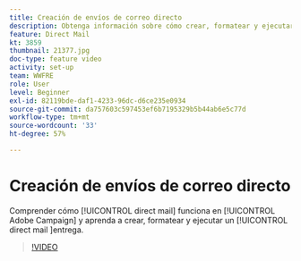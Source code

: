 ```yaml
---
title: Creación de envíos de correo directo
description: Obtenga información sobre cómo crear, formatear y ejecutar un envío de correo directo.
feature: Direct Mail
kt: 3859
thumbnail: 21377.jpg
doc-type: feature video
activity: set-up
team: WWFRE
role: User
level: Beginner
exl-id: 82119bde-daf1-4233-96dc-d6ce235e0934
source-git-commit: da757603c597453ef6b7195329b5b44ab6e5c77d
workflow-type: tm+mt
source-wordcount: '33'
ht-degree: 57%

---
```


# Creación de envíos de correo directo

Comprender cómo [!UICONTROL direct mail] funciona en [!UICONTROL Adobe Campaign] y aprenda a crear, formatear y ejecutar un [!UICONTROL direct mail ]entrega.

>[!VIDEO](https://video.tv.adobe.com/v/21377?quality=12)
